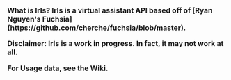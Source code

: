 
<h3> What is IrIs?
IrIs is a virtual assistant API based off of [Ryan Nguyen's Fuchsia](https://github.com/cherche/fuchsia/blob/master).

Disclaimer: IrIs is a work in progress. In fact, it may not work at all.

For Usage data, see the Wiki.
